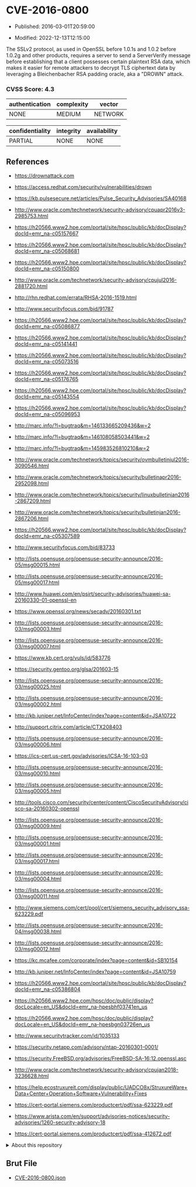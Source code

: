 # CVE-2016-0800

- Published: 2016-03-01T20:59:00

- Modified: 2022-12-13T12:15:00

The SSLv2 protocol, as used in OpenSSL before 1.0.1s and 1.0.2 before 1.0.2g and other products, requires a server to send a ServerVerify message before establishing that a client possesses certain plaintext RSA data, which makes it easier for remote attackers to decrypt TLS ciphertext data by leveraging a Bleichenbacher RSA padding oracle, aka a "DROWN" attack.

### CVSS Score: **4.3**

| authentication | complexity | vector |
| --- | --- | --- |
| NONE | MEDIUM | NETWORK |

| confidentiality | integrity | availability |
| --- | --- | --- |
| PARTIAL | NONE | NONE |

## References

* https://drownattack.com

* https://access.redhat.com/security/vulnerabilities/drown

* https://kb.pulsesecure.net/articles/Pulse_Security_Advisories/SA40168

* http://www.oracle.com/technetwork/security-advisory/cpuapr2016v3-2985753.html

* https://h20566.www2.hpe.com/portal/site/hpsc/public/kb/docDisplay?docId=emr_na-c05157667

* https://h20566.www2.hpe.com/portal/site/hpsc/public/kb/docDisplay?docId=emr_na-c05068681

* https://h20566.www2.hpe.com/portal/site/hpsc/public/kb/docDisplay?docId=emr_na-c05150800

* http://www.oracle.com/technetwork/security-advisory/cpujul2016-2881720.html

* http://rhn.redhat.com/errata/RHSA-2016-1519.html

* http://www.securityfocus.com/bid/91787

* https://h20566.www2.hpe.com/portal/site/hpsc/public/kb/docDisplay?docId=emr_na-c05086877

* https://h20566.www2.hpe.com/portal/site/hpsc/public/kb/docDisplay?docId=emr_na-c05141441

* https://h20566.www2.hpe.com/portal/site/hpsc/public/kb/docDisplay?docId=emr_na-c05073516

* https://h20566.www2.hpe.com/portal/site/hpsc/public/kb/docDisplay?docId=emr_na-c05176765

* https://h20566.www2.hpe.com/portal/site/hpsc/public/kb/docDisplay?docId=emr_na-c05143554

* https://h20566.www2.hpe.com/portal/site/hpsc/public/kb/docDisplay?docId=emr_na-c05096953

* http://marc.info/?l=bugtraq&m=146133665209436&w=2

* http://marc.info/?l=bugtraq&m=146108058503441&w=2

* http://marc.info/?l=bugtraq&m=145983526810210&w=2

* http://www.oracle.com/technetwork/topics/security/ovmbulletinjul2016-3090546.html

* http://www.oracle.com/technetwork/topics/security/bulletinapr2016-2952098.html

* http://www.oracle.com/technetwork/topics/security/linuxbulletinjan2016-2867209.html

* http://www.oracle.com/technetwork/topics/security/bulletinjan2016-2867206.html

* https://h20566.www2.hpe.com/portal/site/hpsc/public/kb/docDisplay?docId=emr_na-c05307589

* http://www.securityfocus.com/bid/83733

* http://lists.opensuse.org/opensuse-security-announce/2016-05/msg00015.html

* http://lists.opensuse.org/opensuse-security-announce/2016-05/msg00017.html

* http://www.huawei.com/en/psirt/security-advisories/huawei-sa-20160330-01-openssl-en

* https://www.openssl.org/news/secadv/20160301.txt

* http://lists.opensuse.org/opensuse-security-announce/2016-03/msg00003.html

* http://lists.opensuse.org/opensuse-security-announce/2016-03/msg00007.html

* https://www.kb.cert.org/vuls/id/583776

* https://security.gentoo.org/glsa/201603-15

* http://lists.opensuse.org/opensuse-security-announce/2016-03/msg00025.html

* http://lists.opensuse.org/opensuse-security-announce/2016-03/msg00002.html

* http://kb.juniper.net/InfoCenter/index?page=content&id=JSA10722

* http://support.citrix.com/article/CTX208403

* http://lists.opensuse.org/opensuse-security-announce/2016-03/msg00006.html

* https://ics-cert.us-cert.gov/advisories/ICSA-16-103-03

* http://lists.opensuse.org/opensuse-security-announce/2016-03/msg00010.html

* http://lists.opensuse.org/opensuse-security-announce/2016-03/msg00005.html

* http://tools.cisco.com/security/center/content/CiscoSecurityAdvisory/cisco-sa-20160302-openssl

* http://lists.opensuse.org/opensuse-security-announce/2016-03/msg00009.html

* http://lists.opensuse.org/opensuse-security-announce/2016-03/msg00001.html

* http://lists.opensuse.org/opensuse-security-announce/2016-03/msg00017.html

* http://lists.opensuse.org/opensuse-security-announce/2016-03/msg00004.html

* http://lists.opensuse.org/opensuse-security-announce/2016-03/msg00011.html

* http://www.siemens.com/cert/pool/cert/siemens_security_advisory_ssa-623229.pdf

* http://lists.opensuse.org/opensuse-security-announce/2016-04/msg00038.html

* http://lists.opensuse.org/opensuse-security-announce/2016-03/msg00012.html

* https://kc.mcafee.com/corporate/index?page=content&id=SB10154

* http://kb.juniper.net/InfoCenter/index?page=content&id=JSA10759

* https://h20566.www2.hpe.com/portal/site/hpsc/public/kb/docDisplay?docId=emr_na-c05386804

* https://h20566.www2.hpe.com/hpsc/doc/public/display?docLocale=en_US&docId=emr_na-hpesbhf03741en_us

* https://h20566.www2.hpe.com/hpsc/doc/public/display?docLocale=en_US&docId=emr_na-hpesbgn03726en_us

* http://www.securitytracker.com/id/1035133

* https://security.netapp.com/advisory/ntap-20160301-0001/

* https://security.FreeBSD.org/advisories/FreeBSD-SA-16:12.openssl.asc

* http://www.oracle.com/technetwork/security-advisory/cpujan2018-3236628.html

* https://help.ecostruxureit.com/display/public/UADCO8x/StruxureWare+Data+Center+Operation+Software+Vulnerability+Fixes

* https://cert-portal.siemens.com/productcert/pdf/ssa-623229.pdf

* https://www.arista.com/en/support/advisories-notices/security-advisories/1260-security-advisory-18

* https://cert-portal.siemens.com/productcert/pdf/ssa-412672.pdf

<details>
<summary>About this repository</summary> 

  This repository is part of the project [Live Hack CVE](https://github.com/Live-Hack-CVE). Main website can be found [www.live-hack.org](https://www.live-hack.org) 
  
  Made by [Sn0wAlice](https://github.com/Sn0wAlice) for the people that care about security and need to have a feed of the latest CVEs. Hope you enjoy it, don't forget to star the repo and follow me on [Twitter](https://twitter.com/Sn0wAlice) and [Github](https://github.com/Sn0wAlice). And that is my [personnal website](https://www.alice-snow.me/)

  - [Home Page](https://github.com/Live-Hack-CVE)
  - [Framework](https://github.com/Live-Hack-CVE/cve-framework)
  - [CVE database](https://github.com/Live-Hack-CVE/full_database)
  - [Changelog](https://github.com/Live-Hack-CVE/Changelog)
</details>

## Brut File

* [CVE-2016-0800.json](https://raw.githubusercontent.com/Live-Hack-CVE/full_database/main/cves/2016/CVE-2016-0800.json)

